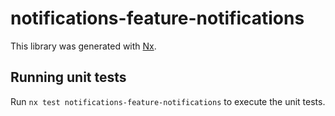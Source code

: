 # notifications-feature-notifications

This library was generated with [Nx](https://nx.dev).

## Running unit tests

Run `nx test notifications-feature-notifications` to execute the unit tests.
